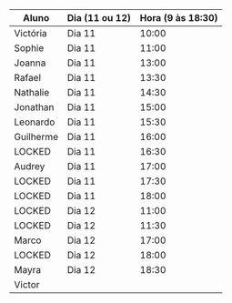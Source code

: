 | Aluno     | Dia (11 ou 12) | Hora (9 às 18:30) |
| --------- | -------------- | -------------- |
| Victória  | Dia 11  |  10:00    |
| Sophie    |  Dia 11 |  11:00    |
| Joanna    | Dia 11  |  13:00    |
| Rafael    | Dia 11  |  13:30    |
| Nathalie  | Dia 11  |  14:30    |
| Jonathan  | Dia 11  |  15:00    |
| Leonardo  | Dia 11  |  15:30    |
| Guilherme | Dia 11  |  16:00    |
| LOCKED    | Dia 11  |  16:30    |
| Audrey    | Dia 11  |  17:00    |
| LOCKED    | Dia 11  |  17:30    |
| LOCKED    | Dia 11  |  18:00    |
| LOCKED    | Dia 12  |  11:00    |
| LOCKED    | Dia 12  |  11:30    |
| Marco     | Dia 12  |  17:00    |
| LOCKED    | Dia 12  |  18:00    |
| Mayra     | Dia 12  |  18:30    |
| Victor    |         |           |
